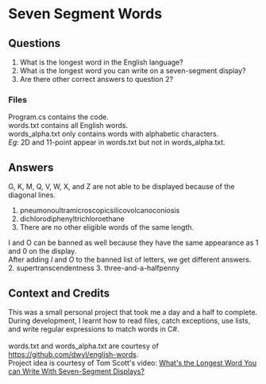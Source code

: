 # Seven Segment Words
## Questions
1. What is the longest word in the English language? <br>
2. What is the longest word you can write on a seven-segment display? <br>
3. Are there other correct answers to question 2?

### Files
Program.cs contains the code. <br>
words.txt contains all English words. <br>
words_alpha.txt only contains words with alphabetic characters. <br>
*Eg:* 2D and 11-point appear in words.txt but not in words_alpha.txt.

## Answers
G, K, M, Q, V, W, X, and Z are not able to be displayed because of the diagonal lines.
1. pneumonoultramicroscopicsilicovolcanoconiosis
2. dichlorodiphenyltrichloroethane
3. There are no other eligible words of the same length.

I and O can be banned as well because they have the same appearance as 1 and 0 on the display. <br>
After adding *I* and *O* to the banned list of letters, we get different answers. <br>
2. supertranscendentness
3. three-and-a-halfpenny

## Context and Credits
This was a small personal project that took me a day and a half to complete.
During development, I learnt how to read files, catch exceptions, use lists, and write regular expressions to match words in C#. <br>
<br>
words.txt and words_alpha.txt are courtesy of https://github.com/dwyl/english-words. <br>
Project idea is courtesy of Tom Scott's video: [What's the Longest Word You can Write With Seven-Segment Displays?](https://www.youtube.com/watch?v=zp4BMR88260&list=PL96C35uN7xGIJfSACtrXjxKcatdThkuJh)
